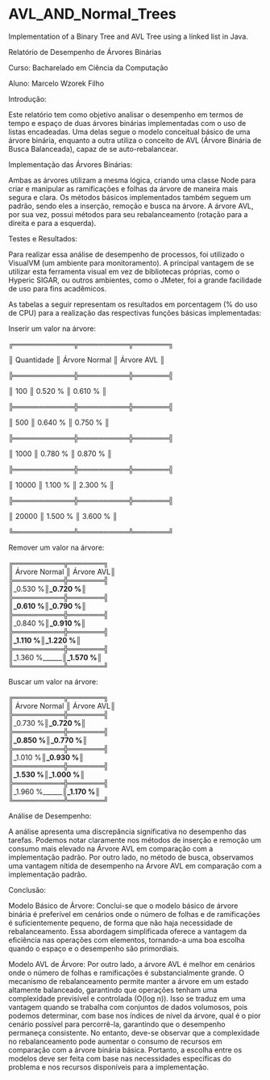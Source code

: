 # AVL_AND_Normal_Trees
Implementation of a Binary Tree and AVL Tree using a linked list in Java.

Relatório de Desempenho de Árvores Binárias

Curso: Bacharelado em Ciência da Computação

Aluno: Marcelo Wzorek Filho

Introdução:

Este relatório tem como objetivo analisar o desempenho em termos de tempo e espaço de duas árvores binárias implementadas 
com o uso de listas encadeadas. Uma delas segue o modelo conceitual básico de uma árvore binária, enquanto a outra utiliza 
o conceito de AVL (Árvore Binária de Busca Balanceada), capaz de se auto-rebalancear.

Implementação das Árvores Binárias:

Ambas as árvores utilizam a mesma lógica, criando uma classe Node para criar e manipular as ramificações e folhas da árvore 
de maneira mais segura e clara. Os métodos básicos implementados também seguem um padrão, sendo eles a inserção, remoção e 
busca na árvore. A árvore AVL, por sua vez, possui métodos para seu rebalanceamento (rotação para a direita e para a esquerda).

Testes e Resultados:

Para realizar essa análise de desempenho de processos, foi utilizado o VisualVM (um ambiente para monitoramento). A principal 
vantagem de se utilizar esta ferramenta visual em vez de bibliotecas próprias, como o Hyperic SIGAR, ou outros ambientes, como o JMeter, 
foi a grande facilidade de uso para fins acadêmicos.

As tabelas a seguir representam os resultados em porcentagem (% do uso de CPU) para a realização das respectivas funções básicas implementadas:

Inserir um valor na árvore:                                                            

╔════════════╦══════════╦═══════╗                                     

║ Quantidade ║ Árvore Normal ║ Árvore AVL ║                                    

╠════════════╬══════════╬═══════╣                                   

║ 100        ║ 0.520 %       ║ 0.610 %    ║                                    

╠════════════╬══════════╬═══════╣                                   

║ 500        ║ 0.640 %       ║ 0.750 %    ║                                     

╠════════════╬══════════╬═══════╣                                   

║ 1000       ║ 0.780 %       ║ 0.870 %    ║                                     

╠════════════╬══════════╬═══════╣                                   

║ 10000      ║ 1.100 %       ║ 2.300 %    ║                                     

╠════════════╬══════════╬═══════╣                                   

║ 20000      ║ 1.500 %       ║ 3.600 %    ║                                     

╚════════════╩══════════╩═══════╝                      

Remover um valor na árvore:

╔══════════╦═══════╗                                                                                  
║ Árvore Normal ║ Árvore AVL║                                                                                  
╠══════════╬═══════╣                                                                                   
║_0.530 %________║_0.720 %__║                                                                                  
╠══════════╬═══════╣                                                                                  
║_0.610 %________║_0.790 %__║                                                                                 
╠══════════╬═══════╣                                                                                  
║_0.840 %________║_0.910 %__║                                                                                 
╠══════════╬═══════╣                                                                                  
║_1.110 %________║_1.220 %__║                                                                                 
╠══════════╬═══════╣                                                                                  
║_1.360 %________║_1.570 %__║                                                                                 
╚══════════╩═══════╝                                                                                 

Buscar um valor na árvore:

╔══════════╦═══════╗                                                                                 
║ Árvore Normal ║ Árvore AVL║                                                                                 
╠══════════╬═══════╣                                                                                 
║_0.730 %________║_0.720 %__║                                                                                 
╠══════════╬═══════╣                                                                                 
║_0.850 %________║_0.770 %__║                                                                                 
╠══════════╬═══════╣                                                                                 
║_1.010 %________║_0.930 %__║                                                                                 
╠══════════╬═══════╣                                                                                 
║_1.530 %________║_1.000 %__║                                                                                 
╠══════════╬═══════╣                                                                                 
║_1.960 %________║_1.170 %__║                                                                                 
╚══════════╩═══════╝                                                                                 

Análise de Desempenho:

A análise apresenta uma discrepância significativa no desempenho das tarefas. Podemos notar claramente nos métodos de inserção 
e remoção um consumo mais elevado na Árvore AVL em comparação com a implementação padrão. Por outro lado, no método de busca, 
observamos uma vantagem nítida de desempenho na Árvore AVL em comparação com a implementação padrão.

Conclusão:

Modelo Básico de Árvore:
Conclui-se que o modelo básico de árvore binária é preferível em cenários onde o número de folhas e de ramificações 
é suficientemente pequeno, de forma que não haja necessidade de rebalanceamento. Essa abordagem simplificada oferece a vantagem 
da eficiência nas operações com elementos, tornando-a uma boa escolha quando o espaço e o desempenho são primordiais.

Modelo AVL de Árvore:
Por outro lado, a árvore AVL é melhor em cenários onde o número de folhas e ramificações é substancialmente grande. 
O mecanismo de rebalanceamento permite manter a árvore em um estado altamente balanceado, garantindo que operações 
tenham uma complexidade previsível e controlada (O(log n)). Isso se traduz em uma vantagem quando se trabalha com conjuntos de 
dados volumosos, pois podemos determinar, com base nos índices de nível da árvore, qual é o pior cenário possível para percorrê-la, 
garantindo que o desempenho permaneça consistente. No entanto, deve-se observar que a complexidade no rebalanceamento pode aumentar 
o consumo de recursos em comparação com a árvore binária básica. Portanto, a escolha entre os modelos deve ser feita com base nas 
necessidades específicas do problema e nos recursos disponíveis para a implementação.


